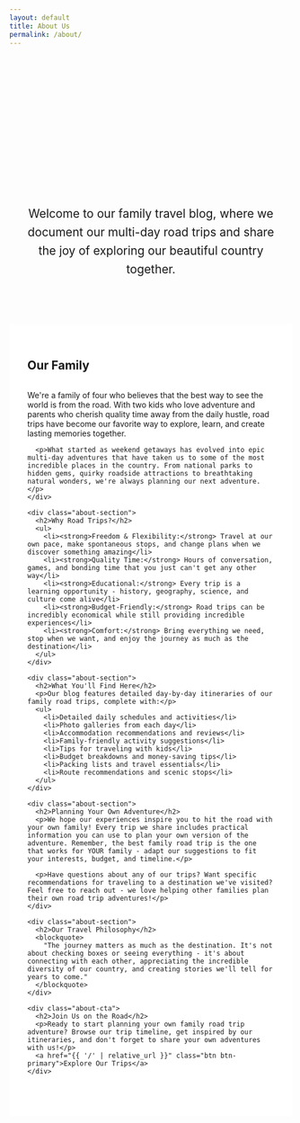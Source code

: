 ```yaml
---
layout: default
title: About Us
permalink: /about/
---
```


<div class="about-page">
  <div class="about-hero">
    <h1>About RoadTripp Adventures</h1>
    <p class="lead">Welcome to our family travel blog, where we document our multi-day road trips and share the joy of exploring our beautiful country together.</p>
  </div>
  
  <div class="about-content">
    <div class="about-section">
      <h2>Our Family</h2>
      <p>We're a family of four who believes that the best way to see the world is from the road. With two kids who love adventure and parents who cherish quality time away from the daily hustle, road trips have become our favorite way to explore, learn, and create lasting memories together.</p>
      
      <p>What started as weekend getaways has evolved into epic multi-day adventures that have taken us to some of the most incredible places in the country. From national parks to hidden gems, quirky roadside attractions to breathtaking natural wonders, we're always planning our next adventure.</p>
    </div>
    
    <div class="about-section">
      <h2>Why Road Trips?</h2>
      <ul>
        <li><strong>Freedom & Flexibility:</strong> Travel at our own pace, make spontaneous stops, and change plans when we discover something amazing</li>
        <li><strong>Quality Time:</strong> Hours of conversation, games, and bonding time that you just can't get any other way</li>
        <li><strong>Educational:</strong> Every trip is a learning opportunity - history, geography, science, and culture come alive</li>
        <li><strong>Budget-Friendly:</strong> Road trips can be incredibly economical while still providing incredible experiences</li>
        <li><strong>Comfort:</strong> Bring everything we need, stop when we want, and enjoy the journey as much as the destination</li>
      </ul>
    </div>
    
    <div class="about-section">
      <h2>What You'll Find Here</h2>
      <p>Our blog features detailed day-by-day itineraries of our family road trips, complete with:</p>
      <ul>
        <li>Detailed daily schedules and activities</li>
        <li>Photo galleries from each day</li>
        <li>Accommodation recommendations and reviews</li>
        <li>Family-friendly activity suggestions</li>
        <li>Tips for traveling with kids</li>
        <li>Budget breakdowns and money-saving tips</li>
        <li>Packing lists and travel essentials</li>
        <li>Route recommendations and scenic stops</li>
      </ul>
    </div>
    
    <div class="about-section">
      <h2>Planning Your Own Adventure</h2>
      <p>We hope our experiences inspire you to hit the road with your own family! Every trip we share includes practical information you can use to plan your own version of the adventure. Remember, the best family road trip is the one that works for YOUR family - adapt our suggestions to fit your interests, budget, and timeline.</p>
      
      <p>Have questions about any of our trips? Want specific recommendations for traveling to a destination we've visited? Feel free to reach out - we love helping other families plan their own road trip adventures!</p>
    </div>
    
    <div class="about-section">
      <h2>Our Travel Philosophy</h2>
      <blockquote>
        "The journey matters as much as the destination. It's not about checking boxes or seeing everything - it's about connecting with each other, appreciating the incredible diversity of our country, and creating stories we'll tell for years to come."
      </blockquote>
    </div>
    
    <div class="about-cta">
      <h2>Join Us on the Road</h2>
      <p>Ready to start planning your own family road trip adventure? Browse our trip timeline, get inspired by our itineraries, and don't forget to share your own adventures with us!</p>
      <a href="{{ '/' | relative_url }}" class="btn btn-primary">Explore Our Trips</a>
    </div>
  </div>
</div>

<style>
.about-page {
  max-width: 800px;
  margin: 0 auto;
  padding: 2rem 0;
}

.about-hero {
  text-align: center;
  margin-bottom: 3rem;
  padding: 2rem;
  background: linear-gradient(135deg, var(--bg-light-blue), var(--bg-light-green));
  border-radius: var(--border-radius);
}

.about-hero h1 {
  font-size: 3rem;
  margin-bottom: 1rem;
  background: linear-gradient(135deg, var(--primary-color), var(--accent-color));
  -webkit-background-clip: text;
  -webkit-text-fill-color: transparent;
  background-clip: text;
}

.lead {
  font-size: 1.3rem;
  color: var(--text-light);
  line-height: 1.6;
  margin: 0;
}

.about-content {
  background: white;
  padding: 2rem;
  border-radius: var(--border-radius);
  box-shadow: var(--shadow-light);
}

.about-section {
  margin-bottom: 2.5rem;
}

.about-section h2 {
  color: var(--primary-color);
  border-bottom: 2px solid var(--bg-off-white);
  padding-bottom: 0.5rem;
  margin-bottom: 1.5rem;
}

.about-section ul {
  padding-left: 0;
  list-style: none;
}

.about-section li {
  padding: 0.5rem 0;
  position: relative;
  padding-left: 1.5rem;
}

.about-section li::before {
  content: '✈️';
  position: absolute;
  left: 0;
  top: 0.5rem;
}

blockquote {
  background: var(--bg-light-blue);
  padding: 1.5rem;
  border-left: 4px solid var(--accent-color);
  margin: 1.5rem 0;
  font-style: italic;
  border-radius: 0 var(--border-radius-small) var(--border-radius-small) 0;
}

.about-cta {
  text-align: center;
  padding: 2rem;
  background: var(--bg-off-white);
  border-radius: var(--border-radius);
  margin-top: 2rem;
}

@media (max-width: 768px) {
  .about-hero h1 {
    font-size: 2rem;
  }
  
  .lead {
    font-size: 1.1rem;
  }
  
  .about-content {
    padding: 1.5rem;
  }
}
</style>